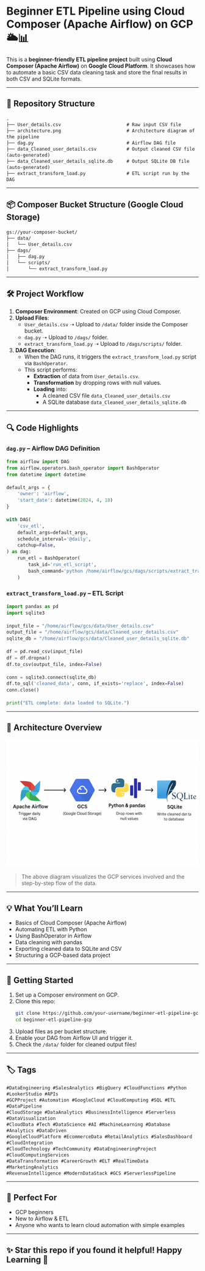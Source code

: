 # Beginner ETL Pipeline using Cloud Composer (Apache Airflow) on GCP 🌥️📊

This is a **beginner-friendly ETL pipeline project** built using **Cloud Composer (Apache Airflow)** on **Google Cloud Platform**. It showcases how to automate a basic CSV data cleaning task and store the final results in both CSV and SQLite formats.

---

## 📁 Repository Structure

```
.
├── User_details.csv                        # Raw input CSV file
├── architecture.png                        # Architecture diagram of the pipeline
├── dag.py                                  # Airflow DAG file
├── data_Cleaned_user_details.csv           # Output cleaned CSV file (auto-generated)
├── data_Cleaned_user_details_sqlite.db     # Output SQLite DB file (auto-generated)
├── extract_transform_load.py               # ETL script run by the DAG
```

---

## 📦 Composer Bucket Structure (Google Cloud Storage)

```
gs://your-composer-bucket/
├── data/
│   └── User_details.csv
├── dags/
│   ├── dag.py
│   └── scripts/
│       └── extract_transform_load.py
```

---

## 🛠️ Project Workflow

1. **Composer Environment**: Created on GCP using Cloud Composer.
2. **Upload Files**:
   - `User_details.csv` ➝ Upload to `/data/` folder inside the Composer bucket.
   - `dag.py` ➝ Upload to `/dags/` folder.
   - `extract_transform_load.py` ➝ Upload to `/dags/scripts/` folder.
3. **DAG Execution**:
   - When the DAG runs, it triggers the `extract_transform_load.py` script via `BashOperator`.
   - This script performs:
     - **Extraction** of data from `User_details.csv`.
     - **Transformation** by dropping rows with null values.
     - **Loading** into:
       - A cleaned CSV file `data_Cleaned_user_details.csv`
       - A SQLite database `data_Cleaned_user_details_sqlite.db`

---

## 🔍 Code Highlights

### `dag.py` – Airflow DAG Definition
```python
from airflow import DAG
from airflow.operators.bash_operator import BashOperator
from datetime import datetime

default_args = {
    'owner': 'airflow',
    'start_date': datetime(2024, 4, 18)
}

with DAG(
    'csv_etl',
    default_args=default_args,
    schedule_interval='@daily',
    catchup=False,
) as dag:
    run_etl = BashOperator(
        task_id='run_etl_script',
        bash_command='python /home/airflow/gcs/dags/scripts/extract_transform_load.py',
    )
```

### `extract_transform_load.py` – ETL Script
```python
import pandas as pd
import sqlite3

input_file = "/home/airflow/gcs/data/User_details.csv"
output_file = "/home/airflow/gcs/data/Cleaned_user_details.csv"
sqlite_db = "/home/airflow/gcs/data/Cleaned_user_details_sqlite.db"

df = pd.read_csv(input_file)
df = df.dropna()
df.to_csv(output_file, index=False)

conn = sqlite3.connect(sqlite_db)
df.to_sql('cleaned_data', conn, if_exists='replace', index=False)
conn.close()

print("ETL complete: data loaded to SQLite.")
```

---

## 🧱 Architecture Overview

![Architecture Diagram](architecture.png)

> The above diagram visualizes the GCP services involved and the step-by-step flow of the data.

---

## 💡 What You’ll Learn

- Basics of Cloud Composer (Apache Airflow)
- Automating ETL with Python
- Using BashOperator in Airflow
- Data cleaning with pandas
- Exporting cleaned data to SQLite and CSV
- Structuring a GCP-based data project

---

## 🚀 Getting Started

1. Set up a Composer environment on GCP.
2. Clone this repo:
   ```bash
   git clone https://github.com/your-username/beginner-etl-pipeline-gcp.git
   cd beginner-etl-pipeline-gcp
   ```
3. Upload files as per bucket structure.
4. Enable your DAG from Airflow UI and trigger it.
5. Check the `/data/` folder for cleaned output files!

---

## 🏷️ Tags

```
#DataEngineering #SalesAnalytics #BigQuery #CloudFunctions #Python #LookerStudio #APIs
#GCPProject #Automation #GoogleCloud #CloudComputing #SQL #ETL #DataPipeline
#CloudStorage #DataAnalytics #BusinessIntelligence #Serverless #DataVisualization
#CloudData #Tech #DataScience #AI #MachineLearning #Database #Analytics #DataDriven
#GoogleCloudPlatform #EcommerceData #RetailAnalytics #SalesDashboard #CloudIntegration
#CloudTechnology #TechCommunity #DataEngineeringProject #CloudComputingServices
#DataTransformation #CareerGrowth #ELT #RealTimeData #MarketingAnalytics
#RevenueIntelligence #ModernDataStack #GCS #ServerlessPipeline
```

---

## 🧠 Perfect For

- GCP beginners
- New to Airflow & ETL
- Anyone who wants to learn cloud automation with simple examples

---

## ✨ Star this repo if you found it helpful! Happy Learning 🚀
